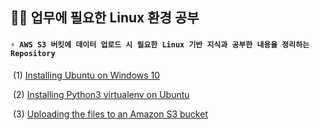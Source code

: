 ## 👩‍🎓 업무에 필요한 Linux 환경 공부

#### `⚡ AWS S3 버킷에 데이터 업로드 시 필요한 Linux 기반 지식과 공부한 내용을 정리하는 Repository`

​	(1) [Installing Ubuntu on Windows 10](https://github.com/JuheePak/linuxStudy/blob/master/WSL/Installing%20Ubuntu%20on%20Windows%2010.md)

​	(2) [Installing Python3 virtualenv on Ubuntu](https://github.com/JuheePak/linuxStudy/blob/master/WSL/Installing%20Python3%20virtualenv%20on%20Ubuntu.md)

​	(3) [Uploading the files to an Amazon S3 bucket](https://github.com/JuheePak/linuxStudy/blob/master/WSL/Uploading%20the%20files%20to%20an%20Amazon%20S3%20bucket.md)


